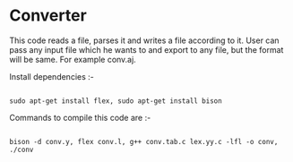 Converter
=========
This code reads a file, parses it and writes a file according to it. User can pass any input file which he wants to and export to any file, but the format will be same. For example conv.aj.

Install dependencies :-

<code>
sudo apt-get install flex, sudo apt-get install bison 
</code>

Commands to compile this code are :-

<code>
bison -d conv.y, flex conv.l, g++ conv.tab.c lex.yy.c -lfl -o conv, ./conv
</code>
